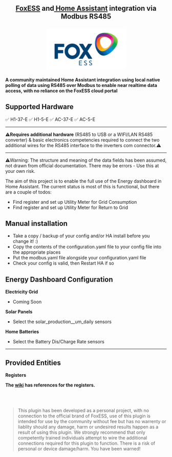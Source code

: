 <h2 align="center">
   <a href="https://www.fox-ess.com">FoxESS</a> and<a href="https://www.home-assistant.io"> Home Assistant</a> integration via Modbus RS485
   </br></br>
   <img src="https://github.com/home-assistant/brands/raw/master/custom_integrations/foxess/logo.png" >
   </br>
</h2>


**A community maintained Home Assistant integration using local native polling of data using RS485 over Modbus to enable near realtime data access, with no reliance on the FoxESS cloud portal**

## Supported Hardware
✅ H1-37-E
✅ H1-5-E
✅ AC-37-E
✅ AC-5-E

---

⚠️**Requires additional hardware** (RS485 to USB or a WIFI/LAN RS485 converter) & basic electronics competencies required to connect the two additional wires for the RS485 interface to the inverters com connector.⚠️

---

<p>⚠️Warning: The structure and meaning of the data fields has been assumed, not drawn from official documentation. There may be errors - Use this at your own risk.</p>

The aim of this project is to enable the full use of the Energy dashboard in Home Assistant. The current status is most of this is functional, but there are a couple of todos:
* Find register and set up Utility Meter for Grid Consumption
* Find register and set up Utility Meter for Return to Grid

## Manual installation 

* Take a copy / backup of your config and/or HA install before you change it! :)
* Copy the contents of the configuration.yaml file to your config file into the appropriate places
* Put the modbus.yaml file alongside your configuration.yaml file
* Check your config is valid, then Restart HA if so


## Energy Dashboard Configuration

**Electricity Grid**

- Coming Soon

**Solar Panels**

- Select the solar_production__um_daily sensors 

**Home Batteries**

- Select the Battery Dis/Charge Rate sensors

---
## Provided Entities

**Registers**

**The [wiki](https://github.com/StealthChesnut/HA-FoxESS-Modbus/wiki/Data-Register-Reference---H1-AC1) has references for the registers.**

<br>
<br>

> This plugin has been developed as a personal project, with no connection to the official brand of FoxESS, use of this plugin is intended for use by the community without fee but has no warrenty or liablity should any damage, harm or undesired results happen as a result of using this plugin. We strongly recommend that only competently trained individuals attempt to wire the additional connections required for this plugin to function. There is a risk of personal or device damage/harm.
You have been warned!

